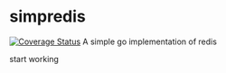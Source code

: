 # simpredis
[![Coverage Status](https://coveralls.io/repos/github/HK40404/simpredis/badge.svg?branch=readme)](https://coveralls.io/github/HK40404/simpredis?branch=readme)
A simple go implementation of redis

start working
